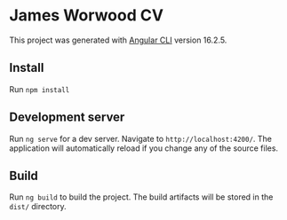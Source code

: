 # James Worwood CV

This project was generated with [Angular CLI](https://github.com/angular/angular-cli) version 16.2.5.

## Install
Run `npm install`

## Development server

Run `ng serve` for a dev server. Navigate to `http://localhost:4200/`. The application will automatically reload if you change any of the source files.

## Build

Run `ng build` to build the project. The build artifacts will be stored in the `dist/` directory.
